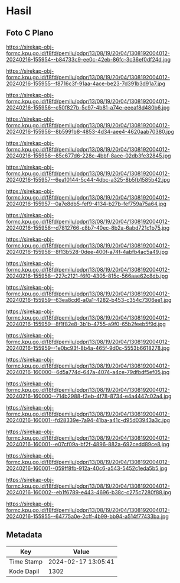 # Hasil

## Foto C Plano

https://sirekap-obj-formc.kpu.go.id/f8fd/pemilu/pdpr/13/08/19/20/04/1308192004012-20240216-155954--b84733c9-ee0c-42eb-86fc-3c36ef0df24d.jpg

https://sirekap-obj-formc.kpu.go.id/f8fd/pemilu/pdpr/13/08/19/20/04/1308192004012-20240216-155955--f8716c3f-91aa-4ace-be23-7d391b3d91a7.jpg

https://sirekap-obj-formc.kpu.go.id/f8fd/pemilu/pdpr/13/08/19/20/04/1308192004012-20240216-155956--c50f827b-5c97-4b81-a74e-eeeaf8d480b6.jpg

https://sirekap-obj-formc.kpu.go.id/f8fd/pemilu/pdpr/13/08/19/20/04/1308192004012-20240216-155956--8b5991b8-4853-4d34-aee4-4620aab70380.jpg

https://sirekap-obj-formc.kpu.go.id/f8fd/pemilu/pdpr/13/08/19/20/04/1308192004012-20240216-155956--85c677d6-228c-4bbf-8aee-02db3fe32845.jpg

https://sirekap-obj-formc.kpu.go.id/f8fd/pemilu/pdpr/13/08/19/20/04/1308192004012-20240216-155957--6ea10144-5c44-4dbc-a325-8b5fb1585b42.jpg

https://sirekap-obj-formc.kpu.go.id/f8fd/pemilu/pdpr/13/08/19/20/04/1308192004012-20240216-155957--0a7e8db5-fef9-4134-b27b-fef759a75a64.jpg

https://sirekap-obj-formc.kpu.go.id/f8fd/pemilu/pdpr/13/08/19/20/04/1308192004012-20240216-155958--d7812766-c8b7-40ec-8b2a-6abd721c1b75.jpg

https://sirekap-obj-formc.kpu.go.id/f8fd/pemilu/pdpr/13/08/19/20/04/1308192004012-20240216-155958--8f13b528-0dee-400f-a74f-4abfb4ac5a49.jpg

https://sirekap-obj-formc.kpu.go.id/f8fd/pemilu/pdpr/13/08/19/20/04/1308192004012-20240216-155958--227c2121-f6f0-4305-815c-566aae62c8db.jpg

https://sirekap-obj-formc.kpu.go.id/f8fd/pemilu/pdpr/13/08/19/20/04/1308192004012-20240216-155959--63ea8cd6-a0a1-4282-b453-c354c7306ee1.jpg

https://sirekap-obj-formc.kpu.go.id/f8fd/pemilu/pdpr/13/08/19/20/04/1308192004012-20240216-155959--8f1f82e8-3b1b-4755-a9f0-65b2feeb5f9d.jpg

https://sirekap-obj-formc.kpu.go.id/f8fd/pemilu/pdpr/13/08/19/20/04/1308192004012-20240216-155959--1e0bc93f-8b4a-465f-9d0c-5553b6618278.jpg

https://sirekap-obj-formc.kpu.go.id/f8fd/pemilu/pdpr/13/08/19/20/04/1308192004012-20240216-160000--6d5a774d-647a-4074-a4ce-79dfbdf5ef05.jpg

https://sirekap-obj-formc.kpu.go.id/f8fd/pemilu/pdpr/13/08/19/20/04/1308192004012-20240216-160000--714b2988-f3eb-4f78-8734-e4a4447c02a4.jpg

https://sirekap-obj-formc.kpu.go.id/f8fd/pemilu/pdpr/13/08/19/20/04/1308192004012-20240216-160001--fd28339e-7a94-41ba-a41c-d95d03943a3c.jpg

https://sirekap-obj-formc.kpu.go.id/f8fd/pemilu/pdpr/13/08/19/20/04/1308192004012-20240216-160001--e07cf09a-bf2f-4896-882a-692cedd89ce8.jpg

https://sirekap-obj-formc.kpu.go.id/f8fd/pemilu/pdpr/13/08/19/20/04/1308192004012-20240216-160001--059ff8fb-912a-40c6-a543-5452c1eda5b5.jpg

https://sirekap-obj-formc.kpu.go.id/f8fd/pemilu/pdpr/13/08/19/20/04/1308192004012-20240216-160002--eb1f6789-e443-4696-b38c-c275c7280f88.jpg

https://sirekap-obj-formc.kpu.go.id/f8fd/pemilu/pdpr/13/08/19/20/04/1308192004012-20240216-155955--64775a0e-2cff-4b99-bb94-a514f77433ba.jpg


## Metadata

| Key        | Value               |
| ---------- | ------------------- |
| Time Stamp | 2024-02-17 13:05:41 |
| Kode Dapil | 1302                |



